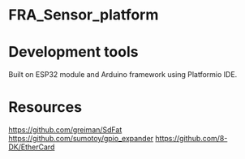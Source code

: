 # FRA_Sensor_platform

# Development tools
Built on ESP32 module and Arduino framework using Platformio IDE.


# Resources
https://github.com/greiman/SdFat
https://github.com/sumotoy/gpio_expander
https://github.com/8-DK/EtherCard